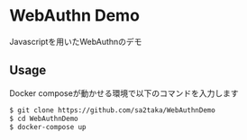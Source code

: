 # WebAuthn Demo

Javascriptを用いたWebAuthnのデモ

## Usage

Docker composeが動かせる環境で以下のコマンドを入力します

``` bash
$ git clone https://github.com/sa2taka/WebAuthnDemo
$ cd WebAuthnDemo
$ docker-compose up
```
